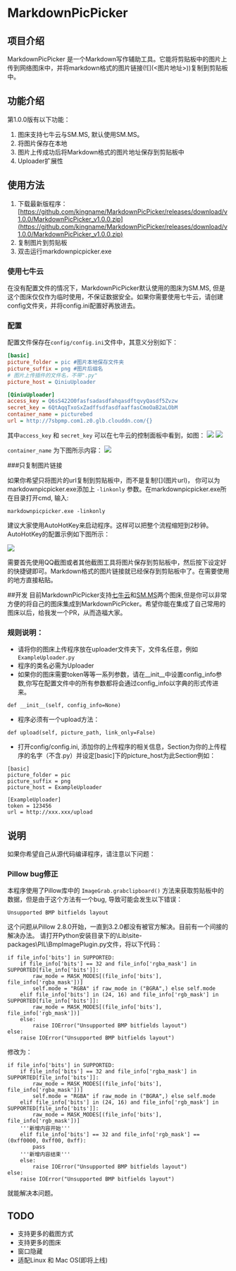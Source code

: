 # MarkdownPicPicker

## 项目介绍

MarkdownPicPicker 是一个Markdown写作辅助工具。它能将剪贴板中的图片上传到网络图床中，并将markdown格式的图片链接(\!\[\]\(<图片地址>\))复制到剪贴板中。

## 功能介绍

第1.0.0版有以下功能：

1. 图床支持七牛云与SM.MS, 默认使用SM.MS。
2. 将图片保存在本地
3. 图片上传成功后将Markdown格式的图片地址保存到剪贴板中
4. Uploader扩展性

## 使用方法

1. 下载最新版程序：[https://github.com/kingname/MarkdownPicPicker/releases/download/v1.0.0/MarkdownPicPicker_v1.0.0.zip](https://github.com/kingname/MarkdownPicPicker/releases/download/v1.0.0/MarkdownPicPicker_v1.0.0.zip)
2. 复制图片到剪贴板
3. 双击运行markdownpicpicker.exe

### 使用七牛云
在没有配置文件的情况下，MarkdownPicPicker默认使用的图床为SM.MS, 但是这个图床仅仅作为临时使用，不保证数据安全。如果你需要使用七牛云，请创建config文件夹，并将config.ini配置好再放进去。

### 配置

配置文件保存在`config/config.ini`文件中，其意义分别如下：
```ini
[basic]
picture_folder = pic #图片本地保存文件夹
picture_suffix = png #图片后缀名
# 图片上传插件的文件名，不带".py"
picture_host = QiniuUploader

[QiniuUploader]
access_key = Q6sS422O0fasfsadasdfahqasdftqvyQasdf5Zvzw
secret_key = 6QtAqqTxoSxZadffsdfasdfaaffasCmoOaB2aLObM
container_name = picturebed
url = http://7sbpmp.com1.z0.glb.clouddn.com/{}
```

其中`access_key` 和 `secret_key` 可以在七牛云的控制面板中看到，如图：
![](http://7sbpmp.com1.z0.glb.clouddn.com/20160605083025.png) 
![](http://7sbpmp.com1.z0.glb.clouddn.com/2016-06-04-20-22-43.png) 

`container_name` 为下图所示内容：
![](http://7sbpmp.com1.z0.glb.clouddn.com/2016-06-04-20-24-40.png) 

###只复制图片链接

如果你希望只将图片的url复制到剪贴板中，而不是复制\!\[\]\(图片url\)， 你可以为markdownpicpicker.exe添加上 `-linkonly` 参数。在markdownpicpicker.exe所在目录打开cmd, 输入:
```
markdownpicpicker.exe -linkonly
```

建议大家使用AutoHotKey来启动程序。这样可以把整个流程缩短到2秒钟。AutoHotKey的配置示例如下图所示：

![](http://7sbpmp.com1.z0.glb.clouddn.com/2016-07-16-11-54-13.png) 

需要首先使用QQ截图或者其他截图工具将图片保存到剪贴板中，然后按下设定好的快捷键即可。Markdown格式的图片链接就已经保存到剪贴板中了。在需要使用的地方直接粘贴。

##开发
目前MarkdownPicPicker支持[七牛云](http://www.qiniu.com/)和[SM.MS](https://sm.ms/)两个图床,但是你可以非常方便的将自己的图床集成到MarkdownPicPicker。希望你能在集成了自己常用的图床以后，给我发一个PR，从而造福大家。

### 规则说明：

* 请将你的图床上传程序放在uploader文件夹下，文件名任意，例如`ExampleUploader.py`
* 程序的类名必需为Uploader
* 如果你的图床需要token等等一系列参数，请在__init__中设置config_info参数,你写在配置文件中的所有参数都将会通过config_info以字典的形式传进来。
```
def __init__(self, config_info=None)
```
* 程序必须有一个upload方法：
```
def upload(self, picture_path, link_only=False)
```
* 打开config/config.ini, 添加你的上传程序的相关信息，Section为你的上传程序的名字（不含.py）并设定[basic]下的picture_host为此Section例如：
```
[basic]
picture_folder = pic
picture_suffix = png
picture_host = ExampleUploader

[ExampleUploader]
token = 123456
url = http://xxx.xxx/upload
```

## 说明
如果你希望自己从源代码编译程序，请注意以下问题：

### Pillow bug修正
本程序使用了Pillow库中的 `ImageGrab.grabclipboard()` 方法来获取剪贴板中的数据，但是由于这个方法有一个bug, 导致可能会发生以下错误：
```
Unsupported BMP bitfields layout
```
这个问题从Pillow 2.8.0开始，一直到3.2.0都没有被官方解决。目前有一个间接的解决办法。
请打开Python安装目录下的\Lib\site-packages\PIL\BmpImagePlugin.py文件，将以下代码：

```
if file_info['bits'] in SUPPORTED:
    if file_info['bits'] == 32 and file_info['rgba_mask'] in SUPPORTED[file_info['bits']]:
        raw_mode = MASK_MODES[(file_info['bits'], file_info['rgba_mask'])]
        self.mode = "RGBA" if raw_mode in ("BGRA",) else self.mode
    elif file_info['bits'] in (24, 16) and file_info['rgb_mask'] in SUPPORTED[file_info['bits']]:
        raw_mode = MASK_MODES[(file_info['bits'], file_info['rgb_mask'])]
    else:
        raise IOError("Unsupported BMP bitfields layout")
else:
    raise IOError("Unsupported BMP bitfields layout")
```

修改为：
```
if file_info['bits'] in SUPPORTED:
    if file_info['bits'] == 32 and file_info['rgba_mask'] in SUPPORTED[file_info['bits']]:
        raw_mode = MASK_MODES[(file_info['bits'], file_info['rgba_mask'])]
        self.mode = "RGBA" if raw_mode in ("BGRA",) else self.mode
    elif file_info['bits'] in (24, 16) and file_info['rgb_mask'] in SUPPORTED[file_info['bits']]:
        raw_mode = MASK_MODES[(file_info['bits'], file_info['rgb_mask'])]
    '''新增内容开始'''
    elif file_info['bits'] == 32 and file_info['rgb_mask'] == (0xff0000, 0xff00, 0xff):
        pass
    '''新增内容结束'''
    else:
        raise IOError("Unsupported BMP bitfields layout")
else:
    raise IOError("Unsupported BMP bitfields layout")
```
就能解决本问题。

## TODO
* 支持更多的截图方式
* 支持更多的图床
* 窗口隐藏
* 适配Linux 和 Mac OS(即将上线)

